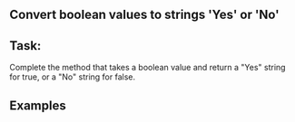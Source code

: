 ## Convert boolean values to strings 'Yes' or 'No'

## Task:
Complete the method that takes a boolean value and return a "Yes" string for true, or a "No" string for false.

## Examples

```js

```
